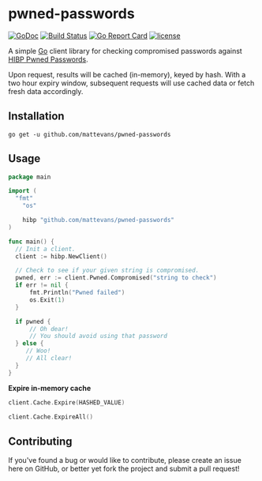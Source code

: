 # pwned-passwords

[![GoDoc](https://godoc.org/github.com/mattevans/pwned-passwords?status.svg)](https://godoc.org/github.com/mattevans/pwned-passwords)
[![Build Status](https://travis-ci.org/mattevans/pwned-passwords.svg?branch=master)](https://travis-ci.org/mattevans/pwned-passwords)
[![Go Report Card](https://goreportcard.com/badge/github.com/mattevans/pwned-passwords)](https://goreportcard.com/report/github.com/mattevans/pwned-passwords)
[![license](https://img.shields.io/github/license/mashape/apistatus.svg)](https://github.com/mattevans/pwned-passwords/blob/master/LICENSE)

A simple [Go](http://golang.org) client library for checking compromised passwords against [HIBP Pwned Passwords](https://haveibeenpwned.com/Passwords).

Upon request, results will be cached (in-memory), keyed by hash. With a two hour expiry window, subsequent requests will use cached data or fetch fresh data accordingly.

Installation
-----------------

`go get -u github.com/mattevans/pwned-passwords`

Usage
-----------------

```go
package main

import (
  "fmt"
	"os"

	hibp "github.com/mattevans/pwned-passwords"
)

func main() {
  // Init a client.
  client := hibp.NewClient()

  // Check to see if your given string is compromised.
  pwned, err := client.Pwned.Compromised("string to check")
  if err != nil {
      fmt.Println("Pwned failed")
      os.Exit(1)
  }

  if pwned {
      // Oh dear!
      // You should avoid using that password
  } else {
     // Woo!
     // All clear!
  }
}
```

**Expire in-memory cache**

```go
client.Cache.Expire(HASHED_VALUE)
```

```go
client.Cache.ExpireAll()
```

Contributing
-----------------
If you've found a bug or would like to contribute, please create an issue here on GitHub, or better yet fork the project and submit a pull request!
